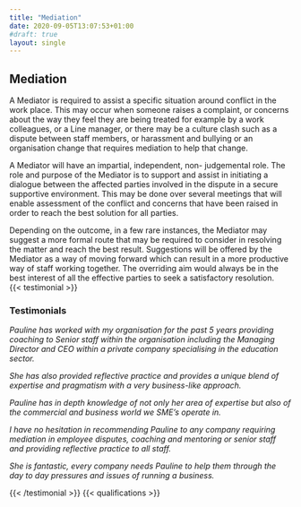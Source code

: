 ```yaml
---
title: "Mediation"
date: 2020-09-05T13:07:53+01:00
#draft: true
layout: single
---
```


## Mediation

A Mediator is required to assist a specific situation around conflict in the work place. This may occur when someone raises a complaint, or concerns about the way they feel they are being treated for example by a work colleagues, or a Line manager, or there may be a culture clash such as a dispute between staff members, or harassment and bullying or an organisation change that requires mediation to help that change.

A Mediator will have an impartial, independent, non- judgemental role. The role and purpose of the Mediator is to support and assist in initiating a dialogue between the affected parties involved in the dispute in a secure supportive environment. This may be done over several meetings that will enable assessment of the conflict and concerns that have been raised in order to reach the best solution for all parties.

Depending on the outcome, in a few rare instances, the Mediator may suggest a more formal route that may be required to consider in resolving the matter and reach the best result. Suggestions will be offered by the Mediator as a way of moving forward which can result in a more productive way of staff working together. The overriding aim would always be in the best interest of all the effective parties to seek a satisfactory resolution.  
{{< testimonial >}}

### Testimonials

_Pauline has worked with my organisation for the past 5 years providing coaching to Senior staff within the organisation including the Managing Director and CEO within a private company specialising in the education sector._

_She has also provided reflective practice and provides a unique blend of expertise and pragmatism with a very business-like approach._

_Pauline has in depth knowledge of not only her area of expertise but also of the commercial and business world we SME’s operate in._

_I have no hesitation in recommending Pauline to any company requiring mediation in employee disputes, coaching and mentoring or senior staff and providing reflective practice to all staff._

_She is fantastic, every company needs Pauline to help them through the day to day pressures and issues of running a business._

{{< /testimonial >}}
{{< qualifications >}}
